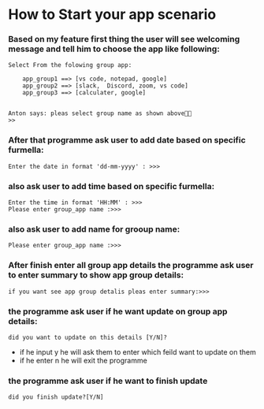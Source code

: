 # How to Start your app scenario

### Based on my feature first thing the user will see welcoming message and tell him to choose the app like following:
```
Select From the folowing group app:

    app_group1 ==> [vs code, notepad, google]
    app_group2 ==> [slack,  Discord, zoom, vs code]
    app_group3 ==> [calculater, google]
      
    
Anton says: pleas select group name as shown above📣📣
>> 
```
### After that programme ask user to add date based on specific furmella:
```
Enter the date in format 'dd-mm-yyyy' : >>>

```
### also ask user to add time based on specific furmella:
```
Enter the time in format 'HH:MM' : >>>
Please enter group_app name :>>>

```
### also ask user to add name for grooup name:
```
Please enter group_app name :>>>

```
### After finish enter all group app details the programme ask user to enter summary to show app group details:
```
if you want see app group detalis pleas enter summary:>>>
```
### the programme ask user if he want update on group app details:
```
did you want to update on this details [Y/N]? 
```
   * if he input y he will ask them to enter which feild want to update on them
   * if he enter n he will exit the programme
### the programme ask user if he want to finish update 
```
did you finish update?[Y/N]
```
